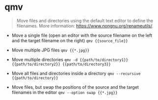 # qmv
> Move files and directories using the default text editor to define the filenames.
> More information: <https://www.nongnu.org/renameutils/>.

- Move a single file (open an editor with the source filename on the left and the target filename on the right)
`qmv {{source_file}}`

- Move multiple JPG files
`qmv {{*.jpg}}`

- Move multiple directories
`qmv -d {{path/to/directory1}} {{path/to/directory2}} {{path/to/directory3}}`

- Move all files and directories inside a directory
`qmv --recursive {{path/to/directory}}`

- Move files, but swap the positions of the source and the target filenames in the editor
`qmv --option swap {{*.jpg}}`
